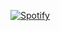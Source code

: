 [![Spotify](https://khotsevich.vercel.app/api/spotify)](https://open.spotify.com/user/xrgijmkpddsact41v76h88uvd)